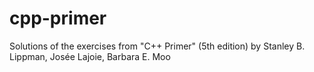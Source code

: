# cpp-primer
Solutions of the exercises from "C++ Primer" (5th edition) by Stanley B. Lippman, Josée Lajoie, Barbara E. Moo
